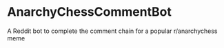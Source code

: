 # AnarchyChessCommentBot
A Reddit bot to complete the comment chain for a popular r/anarchychess meme
